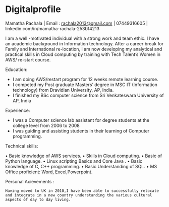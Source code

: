 # Digitalprofile
Mamatha Rachala | Email  : rachala2013@gmail.com  | 07449316605  | linkedin.com/in/mamatha-rachala-253b14213


I am a well -motivated individual with a strong work and team ethic. I have an academic background in Information technology. After a career break for Family and International re-location, I am now developing my analytical and practical skills in Cloud computing by training with Tech Talent’s Women in  AWS/ re-start course. 

Education:
- I am doing AWS/restart program for 12 weeks remote learning course.
-	I competed my Post graduate Masters’ degree in MSC IT (Information technology) from Dravidian University, AP, India.
-	I finished my BSc computer science from  Sri Venkateswara University of AP, India

Experience:
-	I was a Computer science lab assistant for degree students at the college level from 2006 to 2008
-	I was guiding and assisting students in their learning of Computer programming.

Technical skills:

•	Basic knowledge of AWS services.
•	Skills in Cloud computing.
•	Basic of Python language. 
•	Linux scripting Basics and Core Java .
•	Basic knowledge of C, C++ programming. 
•	Basic Understanding of SQL.
•	MS Office proficient: Word, Excel,Powerpoint.

Personal Acievements :
	
	Having moved to UK in 2010,I have been able to successfully relocate and integrate in a new country understanding the various cultural aspects of day to day living.
